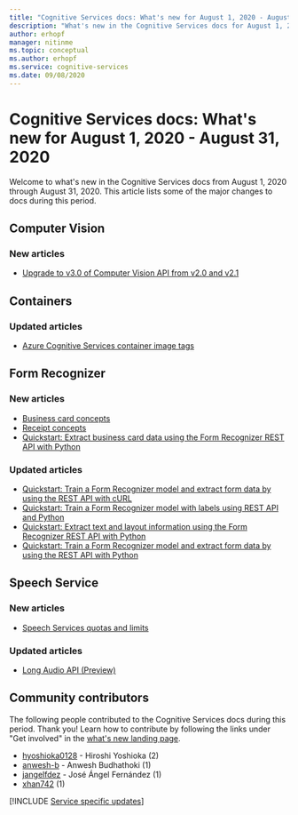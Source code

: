 ```yaml
---
title: "Cognitive Services docs: What's new for August 1, 2020 - August 31, 2020"
description: "What's new in the Cognitive Services docs for August 1, 2020 - August 31, 2020."
author: erhopf
manager: nitinme
ms.topic: conceptual
ms.author: erhopf
ms.service: cognitive-services
ms.date: 09/08/2020
---
```


# Cognitive Services docs: What's new for August 1, 2020 - August 31, 2020

Welcome to what's new in the Cognitive Services docs from August 1, 2020 through August 31, 2020. This article lists some of the major changes to docs during this period.

## Computer Vision

### New articles

- [Upgrade to v3.0 of Computer Vision API from v2.0 and v2.1](/azure/cognitive-services/computer-vision/upgrade-api-versions)

## Containers

### Updated articles

- [Azure Cognitive Services container image tags](/azure/cognitive-services/containers/container-image-tags)

## Form Recognizer

### New articles

- [Business card concepts](/azure/cognitive-services/form-recognizer/concept-business-cards)
- [Receipt concepts](/azure/cognitive-services/form-recognizer/concept-receipts)
- [Quickstart: Extract business card data using the Form Recognizer REST API with Python](/azure/cognitive-services/form-recognizer/quickstarts/python-business-cards)

### Updated articles

- [Quickstart: Train a Form Recognizer model and extract form data by using the REST API with cURL](/azure/cognitive-services/form-recognizer/quickstarts/curl-train-extract)
- [Quickstart: Train a Form Recognizer model with labels using REST API and Python](/azure/cognitive-services/form-recognizer/quickstarts/python-labeled-data)
- [Quickstart: Extract text and layout information using the Form Recognizer REST API with Python](/azure/cognitive-services/form-recognizer/quickstarts/python-layout)
- [Quickstart: Train a Form Recognizer model and extract form data by using the REST API with Python](/azure/cognitive-services/form-recognizer/quickstarts/python-train-extract)

## Speech Service

### New articles

- [Speech Services quotas and limits](/azure/cognitive-services/speech-service/speech-services-quotas-and-limits)

### Updated articles

- [Long Audio API (Preview)](/azure/cognitive-services/speech-service/long-audio-api)

## Community contributors

The following people contributed to the Cognitive Services docs during this period. Thank you! Learn how to contribute by following the links under "Get involved" in the [what's new landing page](index.yml).

- [hyoshioka0128](https://github.com/hyoshioka0128) - Hiroshi Yoshioka (2)
- [anwesh-b](https://github.com/anwesh-b) - Anwesh Budhathoki (1)
- [jangelfdez](https://github.com/jangelfdez) - José Ángel Fernández (1)
- [xhan742](https://github.com/xhan742) (1)

[!INCLUDE [Service specific updates](./includes/service-specific-updates.md)]